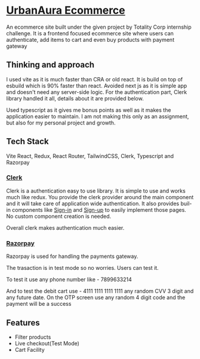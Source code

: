 # [UrbanAura Ecommerce](https://urbanaura.vercel.app/)

An ecommerce site built under the given project by Totality Corp internship challenge. It is a frontend focused ecommerce site where users can authenticate, add items to cart and even buy products with payment gateway



## Thinking and approach

I used vite as it is much faster than CRA or old react. It is build on top of esbuild which is 90% faster than react. Avoided next js as it is simple app and doesn't need any server-side logic. For the authentication part, Clerk library handled it all, details about it are provided below. 

Used typescript as it gives me bonus points as well as it makes the application easier to maintain. I am not making this only as an assignment, but also for my personal project and growth. 


## Tech Stack
 Vite React, Redux, React Router, TailwindCSS, Clerk, Typescript and Razorpay

### [Clerk](https://clerk.com/)
Clerk is a authentication easy to use library. It is simple to use and works much like redux. You provide the clerk provider around the main component and it will take care of application wide authentication. It also provides buil-in components like [Sign-in](https://clerk.com/docs/components/authentication/sign-in) and  [Sign-up](https://clerk.com/docs/components/authentication/sign-up) to easily implement those pages. No custom component creation is needed.

Overall clerk makes authentication much easier.

### [Razorpay](https://razorpay.com/docs/#home-payments)

Razorpay is used for handling the payments gateway.

The trasaction is in test mode so no worries. Users can test it.

To test it use any phone number like - 7899633214

And to test the debit cart use  - 4111 1111 1111 1111
any random CVV 3 digit and any future date. On the OTP screen use any random 4 digit code and the payment will be a success

## Features

- Filter products
- Live checkout(Test Mode)
- Cart Facility

